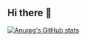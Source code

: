 ## Hi there 👋

[![Anurag's GitHub stats](https://github-readme-stats.vercel.app/api?username=henohenon)](https://github.com/anuraghazra/github-readme-stats)


